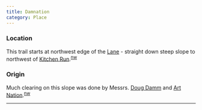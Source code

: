 ```yaml
---
title: Damnation
category: Place
---
```

### Location

This trail starts at northwest edge of the [Lane](Lane) - straight down steep slope to northwest of [Kitchen Run](Kitchen-Run).<sup>[nw][]</sup>

### Origin

Much clearing on this slope was done by Messrs. [Doug Damm](Doug-Damm) and [Art Nation](Art-Nation).<sup>[nw][]</sup>


---

[nw]: Names-Walt "Meany Names by Walter Little, 1984"
